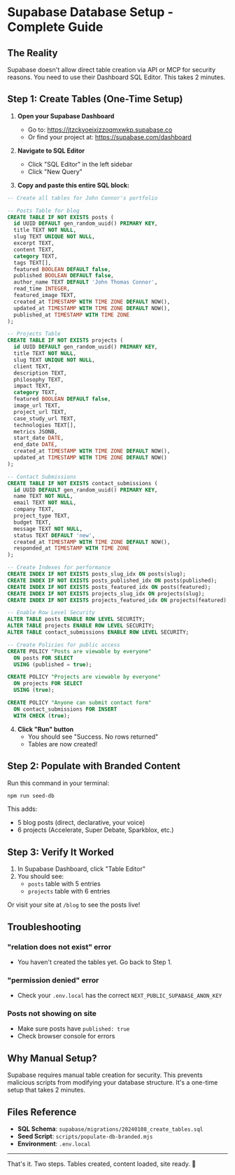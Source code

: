 # Supabase Database Setup - Complete Guide

## The Reality

Supabase doesn't allow direct table creation via API or MCP for security reasons. You need to use their Dashboard SQL Editor. This takes 2 minutes.

## Step 1: Create Tables (One-Time Setup)

1. **Open your Supabase Dashboard**
   - Go to: https://jtzckyoeixizzoqmxwkp.supabase.co
   - Or find your project at: https://supabase.com/dashboard

2. **Navigate to SQL Editor**
   - Click "SQL Editor" in the left sidebar
   - Click "New Query"

3. **Copy and paste this entire SQL block:**

```sql
-- Create all tables for John Connor's portfolio

-- Posts Table for blog
CREATE TABLE IF NOT EXISTS posts (
  id UUID DEFAULT gen_random_uuid() PRIMARY KEY,
  title TEXT NOT NULL,
  slug TEXT UNIQUE NOT NULL,
  excerpt TEXT,
  content TEXT,
  category TEXT,
  tags TEXT[],
  featured BOOLEAN DEFAULT false,
  published BOOLEAN DEFAULT false,
  author_name TEXT DEFAULT 'John Thomas Connor',
  read_time INTEGER,
  featured_image TEXT,
  created_at TIMESTAMP WITH TIME ZONE DEFAULT NOW(),
  updated_at TIMESTAMP WITH TIME ZONE DEFAULT NOW(),
  published_at TIMESTAMP WITH TIME ZONE
);

-- Projects Table
CREATE TABLE IF NOT EXISTS projects (
  id UUID DEFAULT gen_random_uuid() PRIMARY KEY,
  title TEXT NOT NULL,
  slug TEXT UNIQUE NOT NULL,
  client TEXT,
  description TEXT,
  philosophy TEXT,
  impact TEXT,
  category TEXT,
  featured BOOLEAN DEFAULT false,
  image_url TEXT,
  project_url TEXT,
  case_study_url TEXT,
  technologies TEXT[],
  metrics JSONB,
  start_date DATE,
  end_date DATE,
  created_at TIMESTAMP WITH TIME ZONE DEFAULT NOW(),
  updated_at TIMESTAMP WITH TIME ZONE DEFAULT NOW()
);

-- Contact Submissions
CREATE TABLE IF NOT EXISTS contact_submissions (
  id UUID DEFAULT gen_random_uuid() PRIMARY KEY,
  name TEXT NOT NULL,
  email TEXT NOT NULL,
  company TEXT,
  project_type TEXT,
  budget TEXT,
  message TEXT NOT NULL,
  status TEXT DEFAULT 'new',
  created_at TIMESTAMP WITH TIME ZONE DEFAULT NOW(),
  responded_at TIMESTAMP WITH TIME ZONE
);

-- Create Indexes for performance
CREATE INDEX IF NOT EXISTS posts_slug_idx ON posts(slug);
CREATE INDEX IF NOT EXISTS posts_published_idx ON posts(published);
CREATE INDEX IF NOT EXISTS posts_featured_idx ON posts(featured);
CREATE INDEX IF NOT EXISTS projects_slug_idx ON projects(slug);
CREATE INDEX IF NOT EXISTS projects_featured_idx ON projects(featured);

-- Enable Row Level Security
ALTER TABLE posts ENABLE ROW LEVEL SECURITY;
ALTER TABLE projects ENABLE ROW LEVEL SECURITY;
ALTER TABLE contact_submissions ENABLE ROW LEVEL SECURITY;

-- Create Policies for public access
CREATE POLICY "Posts are viewable by everyone" 
  ON posts FOR SELECT 
  USING (published = true);

CREATE POLICY "Projects are viewable by everyone" 
  ON projects FOR SELECT 
  USING (true);

CREATE POLICY "Anyone can submit contact form" 
  ON contact_submissions FOR INSERT 
  WITH CHECK (true);
```

4. **Click "Run" button**
   - You should see "Success. No rows returned"
   - Tables are now created!

## Step 2: Populate with Branded Content

Run this command in your terminal:

```bash
npm run seed-db
```

This adds:
- 5 blog posts (direct, declarative, your voice)
- 6 projects (Accelerate, Super Debate, Sparkblox, etc.)

## Step 3: Verify It Worked

1. In Supabase Dashboard, click "Table Editor"
2. You should see:
   - `posts` table with 5 entries
   - `projects` table with 6 entries

Or visit your site at `/blog` to see the posts live!

## Troubleshooting

### "relation does not exist" error
- You haven't created the tables yet. Go back to Step 1.

### "permission denied" error  
- Check your `.env.local` has the correct `NEXT_PUBLIC_SUPABASE_ANON_KEY`

### Posts not showing on site
- Make sure posts have `published: true`
- Check browser console for errors

## Why Manual Setup?

Supabase requires manual table creation for security. This prevents malicious scripts from modifying your database structure. It's a one-time setup that takes 2 minutes.

## Files Reference

- **SQL Schema**: `supabase/migrations/20240108_create_tables.sql`
- **Seed Script**: `scripts/populate-db-branded.mjs`
- **Environment**: `.env.local`

---

That's it. Two steps. Tables created, content loaded, site ready. 🚀